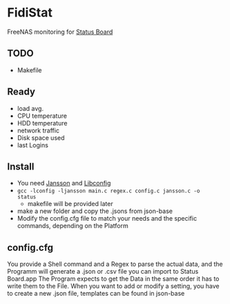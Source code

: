 FidiStat
========

FreeNAS monitoring for [Status Board](http://www.panic.com/statusboard/)


TODO
----
* Makefile

Ready
-----
* load avg.
* CPU temperature
* HDD temperature
* network traffic
* Disk space used
* last Logins

Install
------
* You need [Jansson](http://www.digip.org/jansson/) and [Libconfig](http://www.hyperrealm.com/libconfig/)
* <code>gcc -lconfig -ljansson main.c regex.c config.c jansson.c -o status</code>
    * makefile will be provided later
* make a new folder and copy the .jsons from json-base
* Modify the config.cfg file to match your needs and the specific commands, depending on the Platform


config.cfg
----------
You provide a Shell command and a Regex to parse the actual data, and the Programm will generate a .json or .csv file
you can import to Status Board.app
The Program expects to get the Data in the same order it has to write them to the File.
When you want to add or modify a setting, you have to create a new .json file, templates can be found in json-base 


